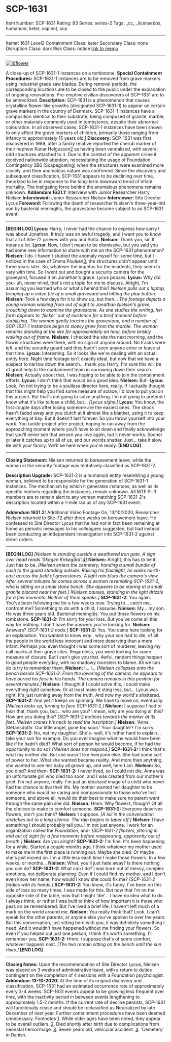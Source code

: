 # SCP-1631
Item Number: SCP-1631
Rating: 83
Series: series-2
Tags: _cc, _licensebox, humanoid, keter, sapient, scp

---

Item#: 1631
Level2
Containment Class:
keter
Secondary Class:
none
Disruption Class:
dark
Risk Class:
notice
[link to memo](/classification-committee-memo)  

* * *
[![16flower](https://scp-wiki.wdfiles.com/local--resized-images/scp-1631/16flower/medium.jpg)](https://scp-wiki.wdfiles.com/local--files/scp-1631/16flower)  

A close-up of SCP-1631-1 instances on a tombstone.
**Special Containment Procedures:** SCP-1631-1 instances are to be removed from grave markers using industrial grade saw blades. During removal periods, the corresponding locations are to be closed to the public under the explanation of ongoing renovations. Pre-emptive civilian discoverers of SCP-1631 are to be amnectized.
**Description:** SCP-1631 is a phenomenon that causes crystalline flower-like growths (designated SCP-1631-1) to appear on certain grave markers in the country of Denmark. SCP-1631-1 instances have a composition identical to their substrate, being composed of granite, marble, or other materials commonly used in tombstones, despite their abnormal colouration.
In all observed cases, SCP-1631-1 instances have been shown to only affect the grave markers of children, primarily those ranging from infancy to approximately 15 years old.[1](javascript:;)
**Discovery:** SCP-1631 was first discovered in 1989, after a family relative reported the cherub marker of their nephew Rúnar Helgusson[2](javascript:;) as having been vandalized, with several odd structures attached to it. Due to the context of the apparent crime it received nationwide attention, necessitating the usage of Foundation Contingency 3B6 (Scapegoating) when the structures were examined more closely, and their anomalous nature was confirmed.
Since the discovery and subsequent classification, SCP-1631 appears to be declining over time, theorized to be in response to the long-term downward trend of infant mortality. The instigating force behind the anomalous phenomena remains unknown.
**Addendum 1631.1:** Interview with Junior Researcher Harry Nielsen
**Interviewed:** Junior Researcher Nielsen
**Interviewer:** Site Director Lycus
**Foreword:** Following the death of researcher Nielsen's three-year-old son by bacterial meningitis, the gravestone became subject to an SCP-1631 event.
* * *
**[BEGIN LOG]**
**Lycus:** Harry, I never had the chance to express how sorry I was about Jonathan. It truly was an awful tragedy, and I want you to know that all of Site-72 grieves with you and Sofia.
**Nielson:** Thank you, sir. It means a lot.
**Lycus:** Now, I don't mean to be dismissive, but you said you had some new information to share with me on the SCP-1631 phenomenon?
**Nielsen:** I do. I haven't studied the anomaly myself for some time, but I noticed in the case of Emma Poulsen[3](javascript:;), the structures didn't appear until three years later. So, whatever the impetus for the incidents, they seem to vary with time. So I went out and bought a security camera for the graveyard, focused it on Jonathan's grave.
_Lycus pauses._
**Lycus:** Why did you- uh, never mind, that's not a topic for me to discuss. Alright, I'm assuming you learned who or what's behind this?
_Nielsen pulls out a laptop, bringing up a video file of a small graveyard and hitting the play button._
**Nielsen:** Took a few days for it to show up, but then…
_The footage depicts a young woman walking from out of sight to Jonathan Nielsen's grave, crouching down to examine the gravestone. As she studies the writing, her form appears to 'flicker' out of existence for a brief moment before stabilizing._
_The woman gently touches the gravestone, and a number of SCP-1631-1 instances begin to slowly grow from the marble. The woman remains standing at the site for approximately an hour, before briskly walking out of frame._
**Nielsen:** I checked the site the next morning, and the flower structures were there, with no sign of anyone around. No tracks were left, and the security guard said they hadn't seen anyone enter or leave at that time.
**Lycus:** Interesting. So it looks like we're dealing with an actual entity here. Night time footage isn't exactly ideal, but now that we have a suspect to narrow down the search… thank you Harry, I'm sure this will be of great help to the containment team in narrowing down their search.
**Nielsen:** Actually about that, I was hoping to be able to join the containment efforts.
**Lycus:** I don't think that would be a good idea.
**Nielsen:** But-
**Lycus:** Look, I’m not trying to be a soulless director here, really. If I actually thought that this might help you find some measure of solace, I'd love to put you on this project. But that's not going to solve anything. I'm not going to pretend I know what it's like to lose a child, but…
_[Lycus sighs.]_
**Lycus:** You know, the first couple days after losing someone are the easiest ones. The shock hasn't faded away and you clutch at it almost like a blanket, using it to keep everything at bay. But it doesn't last forever. So you throw yourself into your work. You tackle project after project, hoping to run away from the approaching moment where you'll have to sit down and finally acknowledge that you'll never see that person you love again, but it never works. Sooner or later it catches up to all of us, and our worlds shatter. Just… take it slow. Be with your family. We'll be here when you're ready.
**[END LOG]**
* * *
**Closing Statement:** Nielsen returned to bereavement leave, while the woman in the security footage was tentatively classified as SCP-1631-2.
  
  
**Description Upgrade:** SCP-1631-2 is a humanoid entity resembling a young woman, believed to be responsible for the generation of SCP-1631-1 instances. The mechanism by which it generates instances, as well as its specific motives regarding the instances, remain unknown. All MTF Pi-3 members are to remain alert to any women matching SCP-1631-2's description located within a 1-mile radius of any SCP-1631 event. 
  
  
  
  
  

**Addendum 1631.2:** Additional Video Footage
On, 13/10/2020, Researcher Nielsen returned to Site-72 after three weeks on bereavement leave. He confessed to Site Director Lycus that he had not in fact been remaining at home as periodic messages to his colleagues suggested, but had instead been conducting an independent investigation into SCP-1631-2 against direct orders.
* * *
**[BEGIN LOG]**
_[Nielsen is standing outside a weathered iron gate. A sign over head reads 'Skagen Kirkegård'.[4](javascript:;)]_
**Nielsen:** Alright, this has to be it. Just has to be.
_[Nielsen enters the cemetery, handing a small bundle of cash to the guard standing outside. Raising his flashlight, he walks north-east across the field of gravestones. A light rain blurs the camera's view. After several minutes he comes across a woman resembling SCP-1631-2, who is sitting on a small stone bench. She appears to be staring at a small granite placard near her feet.]_
_[Nielsen pauses, standing in the light drizzle for a few moments. Neither of them speaks.]_
**SCP-1631-2:** You again. You've been following me for a few weeks now. Trying to… catch me, confront me? Something to do with a child, I assume.
**Nielsen:** My… my son. He was three years old. Bacterial meningitis. You put those flowers on his tombstone.
**SCP-1631-2:** I'm sorry for your loss. But you've come all this way for nothing. I don't have the answers you're looking for.
**Nielsen:** Answers?
_[SCP-1631-2 nods.]_
**SCP-1631-2:** Yes. You came here looking for an explanation. You wanted to know _why_ , why your son had to die, of all the people in the world less innocent and more deserving than a mere infant. Perhaps you even thought I was some sort of murderer, leaving my call marks at their grave sites. Regardless, you were looking for some measure of closure. But I can't give you that. Awful, random things happen to good people everyday, with no shadowy monsters to blame. All we can do is try to remember them.
**Nielsen:** I… I…
_[Nielsen collapses onto the bench beside SCP-1631-2. From the lowering of the camera, he appears to have buried his face in his hands. The camera remains in this position for several minutes.]_
**Nielsen:** I thought if I could solve this, I could make everything right somehow. Or at least make it sting less, but… Lycus was right. It's just running away from the truth. And now my world's shattered.
**SCP-1631-2:** And yet it keeps on spinning. We have to move on, eventually.
_[Nielsen looks up, turning to face SCP-1631-2.]_
**Nielsen:** I suppose I had to hear that, thank you, but… who are you? I mean, why are you doing all this? How are you doing this?
_[SCP-1631-2 motions towards the marker at its feet. Nielsen cranes his neck to read the inscription.]_
**Nielsen:** 'Anna Stefansdottir. Our little angel, gone too soon.' Your daughter? I'm sorry.
**SCP-1631-2:** No, not my daughter. She's- well, it's rather hard to explain… take your son for example. Do you ever imagine what he would have been like if he hadn't died? What sort of person he would become, if he had the opportunity to do so?
_[Nielsen does not respond.]_
**SCP-1631-2:** I think that's what my mother did. But she wasn't like everyone else. She had some sort of power to her. What she wanted became reality. And more than anything, she wanted to see her baby all grown up, and well, here I am.
**Nielsen:** So, you died? And then-
**SCP-1631-2:** _I_ never lived, so I could not die. Anna was an unfortunate girl who died too soon, and I was created from our mother's grief. I'm not anyone, really. I'm just an idealized image of a child who never had the chance to live their life. My mother wanted her daughter to be someone who would be caring and compassionate to those who've lost someone, and above all, would do their best to make sure no parent went through the same pain she did.
**Nielsen:** Hmm. Why flowers, though? Of all the choices to make to comfort someone.
**SCP-1631-2:** Everyone deserves flowers, don't you think?
**Nielsen:** I suppose.
_[A lull in the conversation stretches out to a long silence. The rain begins to taper off.]_
**Nielsen:** I have something I should probably tell you. I'm not just anyone. I work for an organization called the Foundation, and-
_[SCP-1631-2 flickers, jittering in and out of sight for a few moments before reappearing, apparently out of breath.]_
**Nielsen:** Are you alright?
**SCP-1631-2:** I'm fine. It's been happening for a while. Started a couple months ago. I think whatever my mother used to make me in the first place is running out. Maybe she died. Or maybe she's just moved on. I'm a little less each time I make those flowers. In a few weeks, or months…
**Nielsen:** What, you'll just fade away? Is there nothing you can do?
**SCP-1631-2:** What _can_ I do? I was born out of messy, complex emotions, not deliberate planning. Even if I could find my mother, and I don't even know her name, how would I know she could fix me?
_[SCP-1631-2 fiddles with its hands.]_
**SCP-1631-2:** You know, it's funny. I've been on this side of loss so many times. I was made for this. But now that I'm on the opposite side of the table, now that I might 'die'… I have no idea what to do. I always think, or rather I was built to think of how important it is those who pass on be remembered. But I've lived a brief life. I haven't left much of a mark on the world around me.
**Nielsen:** You really think that? Look, I can't speak for the other parents, or anyone else you've spoken to over the years. But this conversation, just sitting here with you, it was definitely something I need. And it wouldn't have happened without me finding your flowers. So even if you helped out just one person, I think it's worth something. I'll remember you.
**SCP-1631-2:** Hmm. I suppose that's of some comfort, whatever happens next.
_[The two remain sitting on the bench until the sun rises.]_
**[END LOG]**
* * *
**Closing Notes:** Upon the recommendation of Site Director Lycus, Nielsen was placed on 3 weeks of administrative leave, with a return to duties contingent on the completion of 4 sessions with a Foundation psychologist.
**Addendum-13-10-2020:** At the time of its original discovery and classification, SCP-1631 had an estimated occurrence rate of approximately every 3-4 weeks. SCP-1631 events appear to be growing less frequent over time, with the inactivity period in between events lengthening to approximately 1.5-2 months.
If the current rate of decline persists, SCP-1631 will functionally cease and should be reclassified as Neutralized by late December of next year.
Further containment procedures have been deemed unnecessary.
Footnotes
[1](javascript:;). While older ages have been noted, they appear to be overall outliers.
[2](javascript:;). Died shortly after birth due to complications from neonatal hemorrhage.
[3](javascript:;). Seven years old, vehicular accident.
[4](javascript:;). 'Cemetery' in Danish.